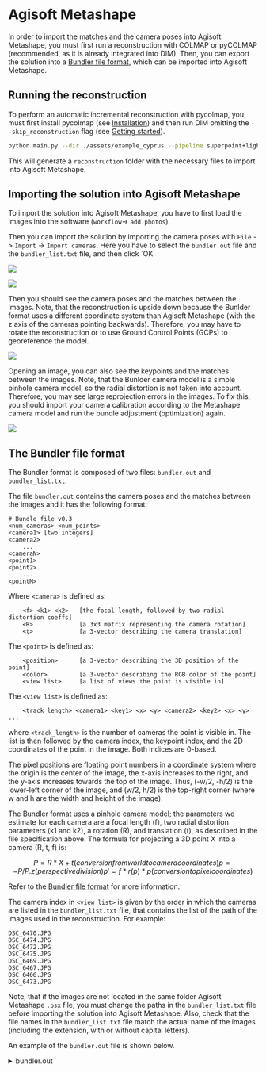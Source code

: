 # Agisoft Metashape

In order to import the matches and the camera poses into Agisoft Metashape, you must first run a reconstruction with COLMAP or pyCOLMAP (recommended, as it is already integrated into DIM).
Then, you can export the solution into a [Bundler file format](https://www.cs.cornell.edu/~snavely/bundler/bundler-v0.4-manual.html), which can be imported into Agisoft Metashape.

## Running the reconstruction

To perform an automatic incremental reconstruction with pycolmap, you must first install pycolmap (see [Installation](installation.md)) and then run DIM omitting the `--skip_reconstruction` flag (see [Getting started](getting_started.md)).

```bash
python main.py --dir ./assets/example_cyprus --pipeline superpoint+lightglue
```

This will generate a `reconstruction` folder with the necessary files to import into Agisoft Metashape.

## Importing the solution into Agisoft Metashape

To import the solution into Agisoft Metashape, you have to first load the images into the software (`workflow`-> `add photos`).

Then you can import the solution by importing the camera poses with `File` -> `Import` -> `Import cameras`.
Here you have to select the `bundler.out` file and the `bundler_list.txt` file, and then click `OK

![](./assets/metashape_import_1.png)

![](./assets/metashape_import_2.png)

Then you should see the camera poses and the matches between the images.
Note, that the reconstruction is upside down because the Bunlder format uses a different coordinate system than Agisoft Metashape (with the z axis of the cameras pointing backwards).
Therefore, you may have to rotate the reconstruction or to use Ground Control Points (GCPs) to georeference the model.

![](./assets/metashape_reconstruction.png)

Opening an image, you can also see the keypoints and the matches between the images.
Note, that the Bunlder camera model is a simple pinhole camera model, so the radial distortion is not taken into account. 
Therefore, you may see large reprojection errors in the images.
To fix this, you should import your camera calibration according to the Metashape camera model and run the bundle adjustment (optimization) again.

![](./assets/metashape_keypoints.png)


## The Bundler file format

The Bundler format is composed of two files: `bundler.out` and `bundler_list.txt`.

The file `bundler.out` contains the camera poses and the matches between the images and it has the following format:

```
# Bundle file v0.3
<num_cameras> <num_points> 
<camera1> [two integers]
<camera2>
    ...
<cameraN>
<point1>
<point2>
    ...
<pointM>
```

Where `<camera>` is defined as:

```
    <f> <k1> <k2>   [the focal length, followed by two radial distortion coeffs]
    <R>             [a 3x3 matrix representing the camera rotation]
    <t>             [a 3-vector describing the camera translation]
```

The `<point>` is defined as:

```
    <position>      [a 3-vector describing the 3D position of the point]
    <color>         [a 3-vector describing the RGB color of the point]
    <view list>     [a list of views the point is visible in]
```

The `<view list>` is defined as:

```
    <track_length> <camera1> <key1> <x> <y> <camera2> <key2> <x> <y> ... 
```

where `<track_length>` is the number of cameras the point is visible in.
The list is then followed by the camera index, the keypoint index, and the 2D coordinates of the point in the image. 
Both indices are 0-based.

The pixel positions are floating point numbers in a coordinate system where the origin is the center of the image, the x-axis increases to the right, and the y-axis increases towards the top of the image. Thus, (-w/2, -h/2) is the lower-left corner of the image, and (w/2, h/2) is the top-right corner (where w and h are the width and height of the image).

The Bundler format uses a pinhole camera model; the parameters we estimate for each camera are a focal length (f), two radial distortion parameters (k1 and k2), a rotation (R), and translation (t), as described in the file specification above. The formula for projecting a 3D point X into a camera (R, t, f) is:

```math
    P = R * X + t       (conversion from world to camera coordinates)
    p = -P / P.z        (perspective division)
    p' = f * r(p) * p   (conversion to pixel coordinates)
```

Refer to the [Bundler file format](https://www.cs.cornell.edu/~snavely/bundler/bundler-v0.4-manual.html) for more information.

The camera index in `<view list>` is given by the order in which the cameras are listed in the `bundler_list.txt` file, that contains the list of the path of the images used in the reconstruction.
For example:

```
DSC_6470.JPG
DSC_6474.JPG
DSC_6472.JPG
DSC_6475.JPG
DSC_6469.JPG
DSC_6467.JPG
DSC_6466.JPG
DSC_6473.JPG
```

Note, that if the images are not located in the same folder Agisoft Metashape `.psx` file, you must change the paths in the `bundler_list.txt` file before importing the solution into Agisoft Metashape.
Also, check that the file names in the `bundler_list.txt` file match the actual name of the images (including the extension, with or without capital letters).

An example of the `bundler.out` file is shown below.

<details>

<summary>bundler.out</summary>

```
# Bundle file v0.3
8 5068
1286.7991243248962 0 0
0.99996278884580203 -0.0013121224216955584 -0.0085263860149726069
-0.0013396167178595475 -0.99999391945312011 -0.0032197024452593013
-0.0085221095261131148 0.0032310047256637201 -0.99995846626631835
-0.80777295444200337 0.57663840260582766 -0.15525511334915454
1286.7991243248962 0 0
0.9944298422387321 0.007496545077315649 0.10513368003144505
-0.00055919043698891011 -0.99707818214572397 0.076385770893758309
0.105399127942814 -0.076019079847643029 -0.99152010737453633
-5.1991137793915279 -0.22160254463606963 -0.99094583515584655
1286.7991243248962 0 0
0.99931655217167026 0.006691041857979663 0.036354621639898832
0.0059588178324736507 -0.99977795287841309 0.020212308831227106
0.036481790605243467 -0.019981864204930214 -0.99913452750724763
-2.688138660837613 0.50323354820091459 0.31616042729962252
1286.7991243248962 0 0
0.86929247917708286 -0.054902547052811931 0.491239550497794
-0.08719186547051487 -0.99526046509080457 0.043060251079238297
0.48654718603844849 -0.080264045215458574 -0.86995949262233951
-4.2166603261601505 0.19702147201600073 -2.9468777517136671
1286.7991243248962 0 0
0.99967307085130896 -0.017983902425688095 0.018175001190014438
-0.015758916520280036 -0.99313464826656406 -0.11591042646179414
0.020134745213698173 0.11558611363823715 -0.99309337041850598
1.7882607148764738 2.141918008889161 0.056122945527972187
1286.7991243248962 0 0
0.85443322001495281 0.036474729613622636 -0.51827933263298509
0.069492826027845261 -0.99659260890043411 0.044428808398267128
-0.51489282347450027 -0.07397814531765054 -0.85405656390535267
4.0136035947712356 -0.24890319703929475 -2.2211101146350618
1286.7991243248962 0 0
0.9977349416959288 -0.01781447706336892 0.064866251055384697
-0.023079383925901007 -0.9964189037647786 0.081343163559071466
0.063184872846452397 -0.082655989662913668 -0.99457310400805732
4.744331912881119 -0.67485373536633497 0.50235653241970457
1286.7991243248962 0 0
0.85052582171050761 -0.081299479583431727 0.51961160612820134
-0.076379298718601996 -0.99659964940906087 -0.030908599531384154
0.52035759755279865 -0.013399008067766919 -0.85384333296681514
-2.2708756404217185 0.73112594627182004 -0.97801981077545186
-5.3552997586126736 3.9693405899589074 17.493979792539214
214 196 176
11 0 2597 -460 -250 2 3174 -542 -230 3 2736 -29 -155 4 3531 -250 -282 7 1696 137 -230 0 3358 -465 -253 1 2367 -582 -191 2 3161 -546 -233 3 3431 -33 -156 4 2278 -254 -284 6 2214 33 -227
-12.097171629638927 3.302074646768081 30.280100026537617
227 202 180
2 1 2418 -555 -46 7 4066 113 -101
-5.8312471874484419 -1.9822562893941618 14.437672933948106
116 80 51
3 0 3207 -598 226 2 2420 -722 245 7 3861 35 212
0.46832749086366926 4.3310105451941983 16.298232232524828
198 180 153
...
```

</details>

